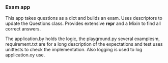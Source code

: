 ### Exam app

This app takes questions as a dict and builds an exam. Uses descriptors to update the Questions class. Provides extensive __repr__ and a Mixin to find all correct answers.

The application.by holds the logic, the playground.py several examplesm, requirement.txt are for a long description of the expectations and test uses unittests to check the implementation. Also logging is used to log application.oy use.
